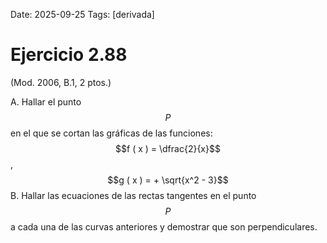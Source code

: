 Date: 2025-09-25
Tags: [derivada]

# Ejercicio 2.88

 (Mod. 2006, B.1, 2 ptos.)

A.    Hallar el punto  $$ P$$   en el que se cortan las gráficas de las funciones:
$$f ( x ) = \dfrac{2}{x}$$, $$g ( x ) = + \sqrt{x^2 - 3}$$
B.    Hallar las ecuaciones de las rectas tangentes en el punto  $$ P$$   a cada una de las curvas anteriores y demostrar que son perpendiculares.

